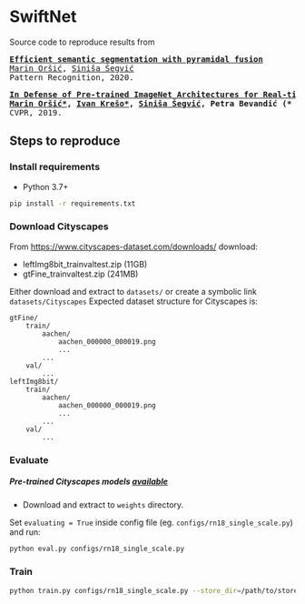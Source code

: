 # SwiftNet

Source code to reproduce results from 
<div class="highlight highlight-html"><pre>
<b><a href="https://www.sciencedirect.com/science/article/abs/pii/S0031320320304143">Efficient semantic segmentation with pyramidal fusion</a></b>
<a href=https://github.com/orsic>Marin Oršić</a>, <a href=http://www.zemris.fer.hr/~ssegvic/index_en.html>Siniša Šegvić</a>
Pattern Recognition, 2020.
</pre>

<pre>
<b><a href="https://openaccess.thecvf.com/content_CVPR_2019/papers/Orsic_In_Defense_of_Pre-Trained_ImageNet_Architectures_for_Real-Time_Semantic_Segmentation_CVPR_2019_paper.pdf">In Defense of Pre-trained ImageNet Architectures for Real-time Semantic Segmentation of Road-driving Images</a>
<a href=https://github.com/orsic>Marin Oršić*</a>, <a href=https://ivankreso.github.io/>Ivan Krešo*</a>, <a href=http://www.zemris.fer.hr/~ssegvic/index_en.html>Siniša Šegvić</a>, Petra Bevandić (* denotes equal contribution)</b>
CVPR, 2019.
</pre>

</div>

## Steps to reproduce

### Install requirements
* Python 3.7+ 
```bash
pip install -r requirements.txt
```

### Download Cityscapes

From https://www.cityscapes-dataset.com/downloads/ download: 
* leftImg8bit_trainvaltest.zip (11GB)
* gtFine_trainvaltest.zip (241MB)

Either download and extract to `datasets/` or create a symbolic link `datasets/Cityscapes`
Expected dataset structure for Cityscapes is:
```
gtFine/
    train/
        aachen/
            aachen_000000_000019.png
            ...
        ...
    val/
        ...
leftImg8bit/
    train/
        aachen/
            aachen_000000_000019.png
            ...
        ...
    val/
        ...
```


### Evaluate
##### Pre-trained Cityscapes models [available](https://drive.google.com/drive/folders/1DqX-N-nMtGG9QfMY_cKtULCKTfEuV4WT?usp=sharing)
* Download and extract to `weights` directory.

Set `evaluating = True` inside config file (eg. `configs/rn18_single_scale.py`) and run:
```bash
python eval.py configs/rn18_single_scale.py
``` 

### Train
```bash
python train.py configs/rn18_single_scale.py --store_dir=/path/to/store/experiments
``` 
